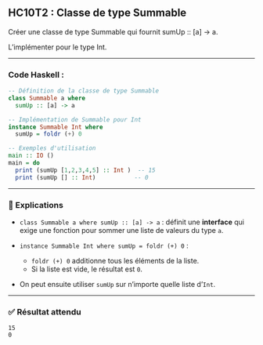 ## HC10T2 : Classe de type Summable

Créer une classe de type Summable qui fournit sumUp :: [a] -> a.

L’implémenter pour le type Int.

---

### Code Haskell :

```haskell
-- Définition de la classe de type Summable
class Summable a where
  sumUp :: [a] -> a

-- Implémentation de Summable pour Int
instance Summable Int where
  sumUp = foldr (+) 0

-- Exemples d'utilisation
main :: IO ()
main = do
  print (sumUp [1,2,3,4,5] :: Int )  -- 15
  print (sumUp [] :: Int)           -- 0
```

---

### 🔎 Explications

* `class Summable a where sumUp :: [a] -> a` : définit une **interface** qui exige une fonction pour sommer une liste de valeurs du type `a`.
* `instance Summable Int where sumUp = foldr (+) 0` :

  * `foldr (+) 0` additionne tous les éléments de la liste.
  * Si la liste est vide, le résultat est `0`.
* On peut ensuite utiliser `sumUp` sur n’importe quelle liste d’`Int`.

---

### ✅ Résultat attendu

```
15
0
```
